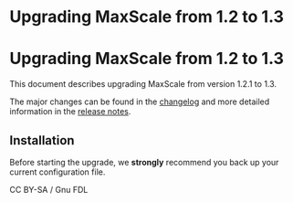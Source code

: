 
# Upgrading MaxScale from 1.2 to 1.3

# Upgrading MaxScale from 1.2 to 1.3


This document describes upgrading MaxScale from version 1.2.1 to 1.3.


The major changes can be found in the [changelog](../../mariadb-maxscale-21-06/README.md) and more
detailed information in the [release notes](../maxscale-14-release-notes/mariadb-maxscale-13-release-notes.md).


## Installation


Before starting the upgrade, we **strongly** recommend you back up your current
configuration file.


CC BY-SA / Gnu FDL

